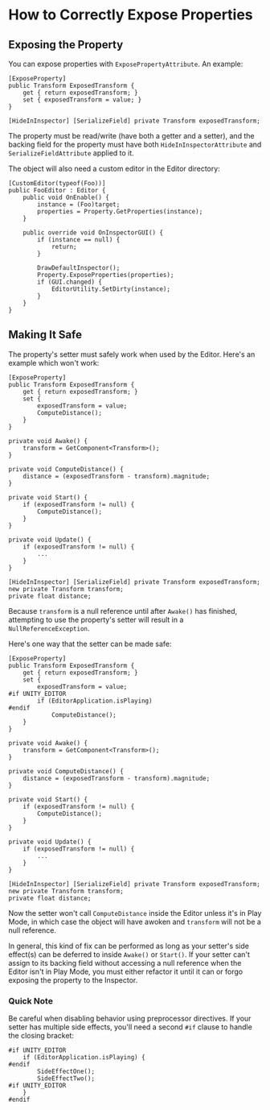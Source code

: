 How to Correctly Expose Properties
==================================
## Exposing the Property
You can expose properties with `ExposePropertyAttribute`. An example:

    [ExposeProperty]
    public Transform ExposedTransform {
        get { return exposedTransform; }
        set { exposedTransform = value; }
    }
    
    [HideInInspector] [SerializeField] private Transform exposedTransform;

The property must be read/write (have both a getter and a setter), and the backing field for the property must have both `HideInInspectorAttribute` and `SerializeFieldAttribute` applied to it.

The object will also need a custom editor in the Editor directory:

    [CustomEditor(typeof(Foo))]
    public FooEditor : Editor {
        public void OnEnable() {
            instance = (Foo)target;
            properties = Property.GetProperties(instance);
        }
        
        public override void OnInspectorGUI() {
            if (instance == null) {
                return;
            }
            
            DrawDefaultInspector();
            Property.ExposeProperties(properties);
            if (GUI.changed) {
                EditorUtility.SetDirty(instance);
            }
        }
    }

## Making It Safe
The property's setter must safely work when used by the Editor. Here's an example which won't work:

    [ExposeProperty]
    public Transform ExposedTransform {
        get { return exposedTransform; }
        set {
            exposedTransform = value;
            ComputeDistance();
        }
    }
    
    private void Awake() {
        transform = GetComponent<Transform>();
    }
    
    private void ComputeDistance() {
        distance = (exposedTransform - transform).magnitude;
    }
    
    private void Start() {
        if (exposedTransform != null) {
            ComputeDistance();
        }
    }
    
    private void Update() {
        if (exposedTransform != null) {
            ...
        }
    }
    
    [HideInInspector] [SerializeField] private Transform exposedTransform;
    new private Transform transform;
    private float distance;
    
Because `transform` is a null reference until after `Awake()` has finished, attempting to use the property's setter will result in a `NullReferenceException`.

Here's one way that the setter can be made safe:

    [ExposeProperty]
    public Transform ExposedTransform {
        get { return exposedTransform; }
        set {
            exposedTransform = value;
    #if UNITY_EDITOR
            if (EditorApplication.isPlaying)
    #endif
                ComputeDistance();
        }
    }
    
    private void Awake() {
        transform = GetComponent<Transform>();
    }
    
    private void ComputeDistance() {
        distance = (exposedTransform - transform).magnitude;
    }
    
    private void Start() {
        if (exposedTransform != null) {
            ComputeDistance();
        }
    }
    
    private void Update() {
        if (exposedTransform != null) {
            ...
        }
    }
    
    [HideInInspector] [SerializeField] private Transform exposedTransform;
    new private Transform transform;
    private float distance;
    
Now the setter won't call `ComputeDistance` inside the Editor unless it's in Play Mode, in which case the object will have awoken and `transform` will not be a null reference.

In general, this kind of fix can be performed as long as your setter's side effect(s) can be deferred to inside `Awake()` or `Start()`. If your setter can't assign to its backing field without accessing a null reference when the Editor isn't in Play Mode, you must either refactor it until it can or forgo exposing the property to the Inspector.

### Quick Note
Be careful when disabling behavior using preprocessor directives. If your setter has multiple side effects, you'll need a second `#if` clause to handle the closing bracket:

    #if UNITY_EDITOR
        if (EditorApplication.isPlaying) {
    #endif
            SideEffectOne();
            SideEffectTwo();
    #if UNITY_EDITOR
        }
    #endif